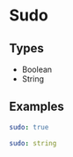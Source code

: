 # Sudo



## Types

* Boolean
* String



## Examples

```yaml
sudo: true

```

```yaml
sudo: string

```
